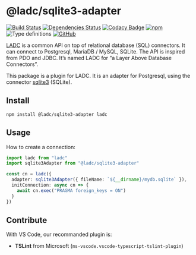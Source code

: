 # @ladc/sqlite3-adapter

[![Build Status](https://travis-ci.com/paleo/ladc-sqlite3-adapter.svg?branch=master)](https://travis-ci.com/paleo/ladc-sqlite3-adapter)
[![Dependencies Status](https://david-dm.org/paleo/ladc-sqlite3-adapter/status.svg)](https://david-dm.org/paleo/ladc-sqlite3-adapter)
[![Codacy Badge](https://api.codacy.com/project/badge/Grade/b1db8eb8f3754035854abce5758a2fab)](https://www.codacy.com/manual/paleo/ladc-sqlite3-adapter?utm_source=github.com&amp;utm_medium=referral&amp;utm_content=paleo/ladc-sqlite3-adapter&amp;utm_campaign=Badge_Grade)
[![npm](https://img.shields.io/npm/dm/@ladc/sqlite3-adapter)](https://www.npmjs.com/package/@ladc/sqlite3-adapter)
![Type definitions](https://img.shields.io/npm/types/@ladc/sqlite3-adapter)
[![GitHub](https://img.shields.io/github/license/paleo/ladc-sqlite3-adapter)](https://github.com/paleo/ladc-sqlite3-adapter)

[LADC](https://github.com/paleo/ladc) is a common API on top of relational database (SQL) connectors. It can connect to Postgresql, MariaDB / MySQL, SQLite. The API is inspired from PDO and JDBC. It’s named LADC for “a Layer Above Database Connectors”.

This package is a plugin for LADC. It is an adapter for Postgresql, using the connector [sqlite3](https://github.com/mapbox/node-sqlite3) (SQLite).

## Install

```
npm install @ladc/sqlite3-adapter ladc
```

## Usage

How to create a connection:

```ts
import ladc from "ladc"
import sqlite3Adapter from "@ladc/sqlite3-adapter"

const cn = ladc({
  adapter: sqlite3Adapter({ fileName: `${__dirname}/mydb.sqlite` }),
  initConnection: async cn => {
    await cn.exec("PRAGMA foreign_keys = ON")
  }
})
```

## Contribute

With VS Code, our recommanded plugin is:

* **TSLint** from Microsoft (`ms-vscode.vscode-typescript-tslint-plugin`)
